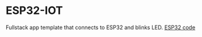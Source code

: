 # ESP32-IOT
Fullstack app template that connects to ESP32 and blinks LED. 
[ESP32 code](https://github.com/ocable/ESP32-Blink")
